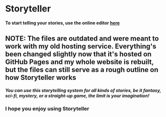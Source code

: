 # Storyteller
#### To start telling your stories, use the online editor <a rel="noopener noreferrer"  href="https://tadeaspaule.github.io/?tab=storyteller">here</a>

## NOTE: The files are outdated and were meant to work with my old hosting service. Everything's been changed slightly now that it's hosted on GitHub Pages and my whole website is rebuilt, but the files can still serve as a rough outline on how Storyteller works

##### You can use this storytelling system for all kinds of stories, be it fantasy, sci-fi, mystery, or a straight-up game, the limit is your imagination!
### I hope you enjoy using Storyteller
